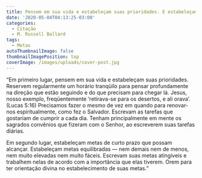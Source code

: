 ```yaml
---
title: Pensem em sua vida e estabeleçam suas prioridades. E estabeleçam metas.
date: '2020-05-04T04:13:25-03:00'
categories:
  - Citação
  - M. Russell Ballard
tags:
  - Metas
autoThumbnailImage: false
thumbnailImagePosition: top
coverImage: /images/uploads/cover-post.jpg
---
```

“Em primeiro lugar, pensem em sua vida e estabeleçam suas prioridades. Reservem regularmente um horário tranqüilo para pensar profundamente na direção que estão seguindo e do que precisam para chegar lá. Jesus, nosso exemplo, freqüentemente ‘retirava-se para os desertos, e ali orava’. (Lucas 5:16) Precisamos fazer o mesmo de vez em quando para renovar-nos espiritualmente, como fez o Salvador. Escrevam as tarefas que gostariam de cumprir a cada dia. Tenham principalmente em mente os sagrados convênios que fizeram com o Senhor, ao escreverem suas tarefas diárias.



Em segundo lugar, estabeleçam metas de curto prazo que possam alcançar. Estabeleçam metas equilibradas — nem demais nem de menos, nem muito elevadas nem muito fáceis. Escrevam suas metas atingíveis e trabalhem nelas de acordo com a importância que elas tiverem. Orem para ter orientação divina no estabelecimento de suas metas.”
